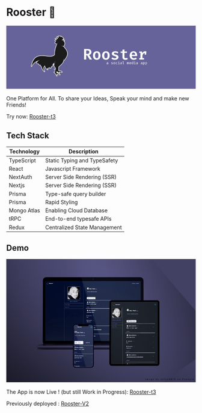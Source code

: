 # Rooster :rooster:

![Alt text](/screenshots/Rooster%20Header.jpg)

One Platform for All. To share your Ideas, Speak your mind and make new Friends!

Try now: [Rooster-t3](https://rooster-wheat.vercel.app/)

## Tech Stack

| Technology  | Description                  |
| ----------- | ---------------------------- |
| TypeScript  | Static Typing and TypeSafety |
| React       | Javascript Framework         |
| NextAuth    | Server Side Rendering (SSR)  |
| Nextjs      | Server Side Rendering (SSR)  |
| Prisma      | Type-safe query builder      |
| Prisma      | Rapid Styling                |
| Mongo Atlas | Enabling Cloud Database      |
| tRPC        | End-to-end typesafe APIs     |
| Redux       | Centralized State Management |

## Demo

![Alt text](/screenshots/device.jpg)

The App is now Live ! (but still Work in Progress): [Rooster-t3](https://rooster-wheat.vercel.app/)

Previously deployed : [Rooster-V2](https://rooster-react.netlify.app/)

